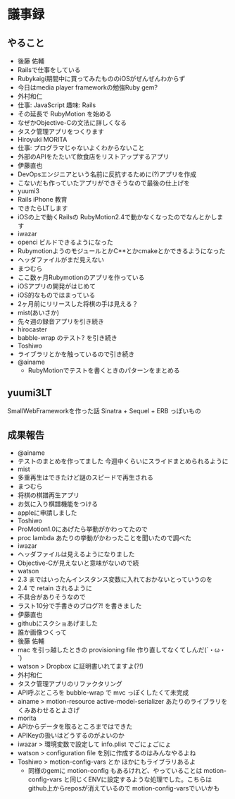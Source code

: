 # 議事録
## やること

* 後藤 佑輔
 * Railsで仕事をしている
 * Rubykaigi期間中に買ってみたもののiOSがぜんぜんわからず
 * 今日はmedia player frameworkの勉強Ruby gem?
* 外村和仁
 * 仕事: JavaScript 趣味: Rails
 * その延長で RubyMotion を始める
 * なぜかObjective-Cの文法に詳しくなる
 * タスク管理アプリをつくります
* Hiroyuki MORITA
 * 仕事: プログラマじゃないよくわからないこと
 * 外部のAPIをたたいて飲食店をリストアップするアプリ
* 伊藤直也
 * DevOpsエンジニアという名前に反抗するために(?)アプリを作成
 * こないだも作っていたアプリができそうなので最後の仕上げを
* yuumi3
 * Rails iPhone 教育
 * できたらLTします
 * iOSの上で動くRailsの RubyMotion2.4で動かなくなったのでなんとかします
* iwazar
 * openci ビルドできるようになった
 * RubymotionようのモジュールとかC**とかcmakeとかできるようになった
 * ヘッダファイルがまだ見えない
* まつむら
 * ここ数ヶ月Rubymotionのアプリを作っている
 * iOSアプリの開発がはじめて
 * iOS的なものではまっている
 * 2ヶ月前にリリースした将棋の手は見える？
* mist(あいさか)
 * 先々週の録音アプリを引き続き
* hirocaster
 * babble-wrap のテスト? を引き続き
* Toshiwo
 * ライブラリとかを触っているので引き続き
* @ainame
  * RubyMotionでテストを書くときのパターンをまとめる

yuumi3LT
---

SmallWebFrameworkを作った話
Sinatra + Sequel + ERB っぽいもの

成果報告
---

* @ainame
 * テストのまとめを作ってました 今週中くらいにスライドまとめられるように
* mist 
 * 多重再生はできたけど謎のスピードで再生される
* まつむら
 * 将棋の棋譜再生アプリ
 * お気に入り棋譜機能をつける
 * appleに申請しました
* Toshiwo
 * ProMotion1.0にあげたら挙動がかわってたので
 * proc lambda あたりの挙動がかわったことを聞いたので調べた
* iwazar
 * ヘッダファイルは見えるようになりました
 * Objective-Cが見えないと意味がないので続
* watson
 * 2.3 まではいったんインスタンス変数に入れておかないとっていうのを
 * 2.4 で retain されるように
 * 不具合がありそうなので
 * ラスト10分で手書きのブログ?! を書きました
* 伊藤直也
 * githubにスクショあげました
 * 誰か画像つくって
* 後藤 佑輔
 * mac を引っ越したときの provisioning file 作り直してなくてしんだ(´・ω・`)
 * watson > Dropbox に証明書いれてますよ(?!)
* 外村和仁
 * タスク管理アプリのリファクタリング
 * API呼ぶところを bubble-wrap で mvc っぽくしたくて未完成
 * ainame > motion-resource active-model-serializer あたりのライブラリをくみあわせるとよさげ
* morita
 * APIからデータを取るところまではできた
 * APIKeyの扱いはどうするのがよいのか
 * iwazar > 環境変数で設定して info.plist でごにょごにょ
 * watson > configuration file を別に作成するのはみんなやるよね
 * Toshiwo > motion-config-vars‎ とか ほかにもライブラリあるよ 
   * 同様のgemに motion-config もあるけれど、やっていることは motion-config-vars と同じくENVに設定するような処理でした。こちらはgithub上からreposが消えているので motion-config-varsでいいかも
